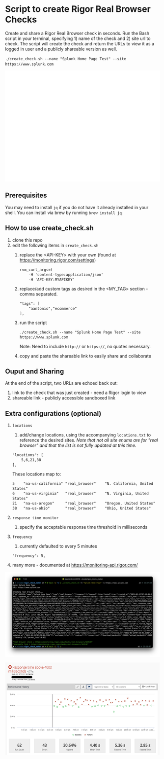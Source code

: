 # Script to create Rigor Real Browser Checks
Create and share a Rigor Real Browser check in seconds. Run the Bash script in your terminal, specifying 1) name of the check and 2) site url to check. The script will create the check and return the URLs to view it as a logged in user and a publicly shareable version as well.

`./create_check.sh --name "Splunk Home Page Test" --site https://www.splunk.com`

<p align="center">
  <img width="552" height="360" src="assets/checkmake.gif">
</p>

## Prerequisites
You may need to install `jq` if you do not have it already installed in your shell. You can install via brew by running `brew install jq`

## How to use create_check.sh
1. clone this repo
2. edit the following items in `create_check.sh`
    1. replace the &lt;API-KEY&gt; with your own (found at https://monitoring.rigor.com/settings)
        ```
        rvm_curl_args=(
            -H 'content-type:application/json' 
            -H 'API-KEY:MYAPIKEY' 
        ```
    2. replace/add custom tags as desired in the &lt;MY_TAG&gt; section - comma separated.
        ```
        "tags": [
            "aantonio","ecommerce"
        ],
        ```
    
    3. run the script 
        ```
        ./create_check.sh --name "Splunk Home Page Test" --site https://www.splunk.com
        ```
         Note: Need to include `http://` or `https://`, no quotes necessary.
    4. copy and paste the shareable link to easily share and collaborate
## Ouput and Sharing
At the end of the script, two URLs are echoed back out:
1. link to the check that was just created - need a Rigor login to view
2. shareable link - publicly accessible sandboxed link


## Extra configurations (optional)
1. `locations`
    1. add/change locations, using the accompanying `locations.txt` to reference the desired sites. *Note that not all site enums are for "real browser" and that the list is not fully updated at this time.*
    ```
    "locations": [
        5,6,21,38    
    ],
    ```
    These locations map to:  
    ```
    5    "na-us-california" "real_browser"    "N. California, United States"
    6    "na-us-virginia"   "real_browser"    "N. Virginia, United States"
    21   "na-us-oregon"     "real_browser"    "Oregon, United States"
    38   "na-us-ohio"       "real_browser"    "Ohio, United States"
    ```

2. `response time monitor`
    1. specify the acceptable response time threshold in milliseconds

3. `frequency`
    1. currently defaulted to every 5 minutes
    ```
    "frequency": 5,
    ```
4. many more - documented at https://monitoring-api.rigor.com/

![Check Created](assets/output.png)
<p align="center">
  <img width="552" height="300" src="assets/threshold.png">
</p>


